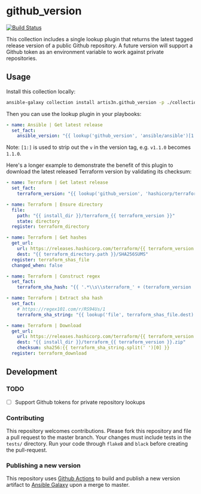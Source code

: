 # github_version

[![Build Status](https://img.shields.io/endpoint.svg?url=https%3A%2F%2Factions-badge.atrox.dev%2Fartis3n%2Fgithub_version-ansible_plugin%2Fbadge&style=flat)](https://actions-badge.atrox.dev/artis3n/github_version-ansible_plugin/goto)

This collection includes a single lookup plugin that returns the latest tagged release version of a public Github repository.
A future version will support a Github token as an environment variable to work against private repositories.

## Usage

Install this collection locally:

```bash
ansible-galaxy collection install artis3n.github_version -p ./collections
```

Then you can use the lookup plugin in your playbooks:

```yaml
- name: Ansible | Get latest release
  set_fact:
    ansible_version: "{{ lookup('github_version', 'ansible/ansible')[1:] }}
```

Note: `[1:]` is used to strip out the `v` in the version tag, e.g. `v1.1.0` becomes `1.1.0`.

Here's a longer example to demonstrate the benefit of this plugin to download the latest released Terraform version by validating its checksum:

```yaml
- name: Terraform | Get latest release
  set_fact:
    terraform_version: "{{ lookup('github_version', 'hashicorp/terraform')[1:] }}"

- name: Terraform | Ensure directory
  file:
    path: "{{ install_dir }}/terraform_{{ terraform_version }}"
    state: directory
  register: terraform_directory

- name: Terraform | Get hashes
  get_url:
    url: https://releases.hashicorp.com/terraform/{{ terraform_version }}/terraform_{{ terraform_version }}_SHA256SUMS
    dest: "{{ terraform_directory.path }}/SHA256SUMS"
  register: terraform_shas_file
  changed_when: false

- name: Terraform | Construct regex
  set_fact:
    terraform_sha_hash: "{{ '.*\\s\\sterraform_' + (terraform_version | regex_escape()) + '_linux_amd64\\.zip' }}"

- name: Terraform | Extract sha hash
  set_fact:
    # https://regex101.com/r/RS94Us/1
    terraform_sha_string: "{{ lookup('file', terraform_shas_file.dest) | regex_findall(terraform_sha_hash) | first }}"

- name: Terraform | Download
  get_url:
    url: https://releases.hashicorp.com/terraform/{{ terraform_version }}/terraform_{{ terraform_version }}_{{ os_short }}.zip
    dest: "{{ install_dir }}/terraform_{{ terraform_version }}.zip"
    checksum: sha256:{{ terraform_sha_string.split(' ')[0] }}
  register: terraform_download
```

## Development

### TODO

- [ ] Support Github tokens for private repository lookups

### Contributing

This repository welcomes contributions. Please fork this repository and file a pull request to the master branch. Your changes must include tests in the `tests/` directory. Run your code through `flake8` and `black` before creating the pull-request.

### Publishing a new version

This repository uses [Github Actions][] to build and publish a new version artifact to [Ansible Galaxy][] upon a merge to master.

[github actions]: https://help.github.com/en/github/automating-your-workflow-with-github-actions/about-github-actions
[ansible galaxy]: https://galaxy.ansible.com/
